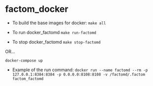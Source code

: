 # factom_docker

* To build the base images for docker:
```make all```

* To run docker_factomd
```make run-factomd```

* To stop docker_factomd
```make stop-factomd```

OR...

```docker-compose up```

* Example of the run command:
```docker run --name factomd --rm -p 127.0.0.1:8384:8384 -p 0.0.0.0:8108:8108 -v /factomd/.factom factom_factomd```
